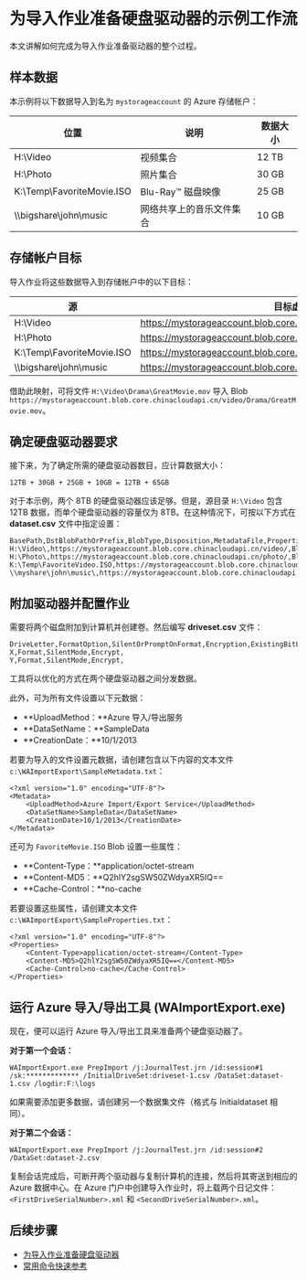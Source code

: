 <properties
    pageTitle="为 Azure 导入作业准备硬盘驱动器的示例工作流 | Azure"
    description="参阅针对 Azure 导入/导出服务中的导入作业准备驱动器的整个过程演练"
    author="muralikk"
    manager="syadav"
    editor="tysonn"
    services="storage"
    documentationcenter="" />  

<tags
    ms.service="storage"
    ms.workload="storage"
    ms.tgt_pltfrm="na"
    ms.devlang="na"
    ms.topic="article"
    ms.date="01/23/2017"
    wacn.date="03/20/2017"
    ms.author="muralikk" />  


# 为导入作业准备硬盘驱动器的示例工作流

本文讲解如何完成为导入作业准备驱动器的整个过程。

## 样本数据

本示例将以下数据导入到名为 `mystorageaccount` 的 Azure 存储帐户：

|位置|说明|数据大小|
|--------------|-----------------|-----|
|H:\\Video|视频集合|12 TB|
|H:\\Photo|照片集合|30 GB|
|K:\\Temp\\FavoriteMovie.ISO|Blu-Ray™ 磁盘映像|25 GB|
|\\\bigshare\\john\\music|网络共享上的音乐文件集合|10 GB|

## 存储帐户目标

导入作业将这些数据导入到存储帐户中的以下目标：

|源|目标虚拟目录或 Blob|
|------------|-------------------------------------------|
|H:\\Video|https://mystorageaccount.blob.core.chinacloudapi.cn/video|
|H:\\Photo|https://mystorageaccount.blob.core.chinacloudapi.cn/photo|
|K:\\Temp\\FavoriteMovie.ISO|https://mystorageaccount.blob.core.chinacloudapi.cn/favorite/FavoriteMovies.ISO|
|\\\bigshare\\john\\music|https://mystorageaccount.blob.core.chinacloudapi.cn/music|  


借助此映射，可将文件 `H:\Video\Drama\GreatMovie.mov` 导入 Blob `https://mystorageaccount.blob.core.chinacloudapi.cn/video/Drama/GreatMovie.mov`。

## 确定硬盘驱动器要求

接下来，为了确定所需的硬盘驱动器数目，应计算数据大小：

`12TB + 30GB + 25GB + 10GB = 12TB + 65GB`  


对于本示例，两个 8TB 的硬盘驱动器应该足够。但是，源目录 `H:\Video` 包含 12TB 数据，而单个硬盘驱动器的容量仅为 8TB。在这种情况下，可按以下方式在 **dataset.csv** 文件中指定设置：


	BasePath,DstBlobPathOrPrefix,BlobType,Disposition,MetadataFile,PropertiesFile
	H:\Video\,https://mystorageaccount.blob.core.chinacloudapi.cn/video/,BlockBlob,rename,None,H:\mydirectory\properties.xml
	H:\Photo\,https://mystorageaccount.blob.core.chinacloudapi.cn/photo/,BlockBlob,rename,None,H:\mydirectory\properties.xml
	K:\Temp\FavoriteVideo.ISO,https://mystorageaccount.blob.core.chinacloudapi.cn/favorite/FavoriteVideo.ISO,BlockBlob,rename,None,H:\mydirectory\properties.xml
	\\myshare\john\music\,https://mystorageaccount.blob.core.chinacloudapi.cn/music/,BlockBlob,rename,None,H:\mydirectory\properties.xml


## 附加驱动器并配置作业

需要将两个磁盘附加到计算机并创建卷。然后编写 **driveset.csv** 文件：


	DriveLetter,FormatOption,SilentOrPromptOnFormat,Encryption,ExistingBitLockerKey
	X,Format,SilentMode,Encrypt,
	Y,Format,SilentMode,Encrypt,


工具将以优化的方式在两个硬盘驱动器之间分发数据。

此外，可为所有文件设置以下元数据：

* **UploadMethod：**Azure 导入/导出服务
* **DataSetName：**SampleData
* **CreationDate：**10/1/2013

若要为导入的文件设置元数据，请创建包含以下内容的文本文件 `c:\WAImportExport\SampleMetadata.txt`：


	<?xml version="1.0" encoding="UTF-8"?>
	<Metadata>
	    <UploadMethod>Azure Import/Export Service</UploadMethod>
	    <DataSetName>SampleData</DataSetName>
	    <CreationDate>10/1/2013</CreationDate>
	</Metadata>


还可为 `FavoriteMovie.ISO` Blob 设置一些属性：

* **Content-Type：**application/octet-stream
* **Content-MD5：**Q2hlY2sgSW50ZWdyaXR5IQ==
* **Cache-Control：**no-cache

若要设置这些属性，请创建文本文件 `c:\WAImportExport\SampleProperties.txt`：


	<?xml version="1.0" encoding="UTF-8"?>
	<Properties>
	    <Content-Type>application/octet-stream</Content-Type>
	    <Content-MD5>Q2hlY2sgSW50ZWdyaXR5IQ==</Content-MD5>
	    <Cache-Control>no-cache</Cache-Control>
	</Properties>


## 运行 Azure 导入/导出工具 (WAImportExport.exe)

现在，便可以运行 Azure 导入/导出工具来准备两个硬盘驱动器了。

**对于第一个会话：**


	WAImportExport.exe PrepImport /j:JournalTest.jrn /id:session#1  /sk:************* /InitialDriveSet:driveset-1.csv /DataSet:dataset-1.csv /logdir:F:\logs


如果需要添加更多数据，请创建另一个数据集文件（格式与 Initialdataset 相同）。

**对于第二个会话：**


	WAImportExport.exe PrepImport /j:JournalTest.jrn /id:session#2  /DataSet:dataset-2.csv


复制会话完成后，可断开两个驱动器与复制计算机的连接，然后将其寄送到相应的 Azure 数据中心。在 Azure 门户中创建导入作业时，将上载两个日记文件：`<FirstDriveSerialNumber>.xml` 和 `<SecondDriveSerialNumber>.xml`。

## 后续步骤

* [为导入作业准备硬盘驱动器](/documentation/articles/storage-import-export-tool-preparing-hard-drives-import/)
* [常用命令快速参考](/documentation/articles/storage-import-export-tool-quick-reference/)

<!---HONumber=Mooncake_0313_2017-->